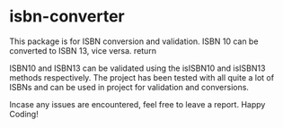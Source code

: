 # isbn-converter


This package is for ISBN conversion and validation. ISBN 10 can be converted to ISBN 13, vice versa.  return

ISBN10 and ISBN13 can be validated using the isISBN10 and isISBN13 methods respectively. The project has been tested with all quite a lot of ISBNs and can be used in project for validation and conversions.  


Incase any issues are encountered, feel free to leave a report. Happy Coding!